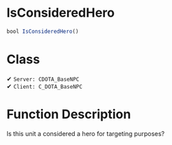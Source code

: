 # IsConsideredHero
```js
bool IsConsideredHero()
```
# Class
✔ `Server: CDOTA_BaseNPC`  
✔ `Client: C_DOTA_BaseNPC`  

# Function Description
Is this unit a considered a hero for targeting purposes?
